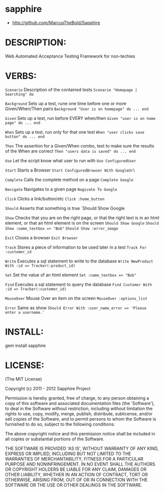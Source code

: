 sapphire
=======

* http://github.com/MarcusTheBold/Sapphire

DESCRIPTION:
============

Web Automated Acceptance Testing Framework for non-techies

VERBS:
=========
`Scenario` Description of the contained tests `Scenario "Homepage | Searching" do`

`Background` Sets up a test, rune one time before one or more Given/When/Then pairs `Background "User is on homepage" do ... end`

`Given` Sets up a test, run before EVERY when/then `Given "user is on home page" do ... end`

`When` Sets up a test, run only for that one test `When "user clicks save button" do ... end`

`Then` The assertion for a Given/When combo, test to make sure the results of the When are correct `Then "users data is saved" do ... end`

`Use` Let the script know what user to run with `Use ConfiguredUser`

`Start` Starts a Browser `Start ConfiguredBrowser With GoogleUrl`

`Complete` Calls the complete method on a page `Complete Google`

`Navigate` Navigates to a given page `Nagivate To Google`

`Click` Clicks a link/button/etc `Click :home_button`

`Should` Asserts that something is true `Should Show Google

`Show` Checks that you are on the right page, or that the right text is in an html element, or that an html element is on the screen `Should Show Google` `Should Show :name_textbox => "Bob"` `Should Show :error_image`

`Exit` Closes a browser `Exit Browser`

`Track` Stores a piece of information to be used later in a test `Track For :customer_id`

`Write` Executes a sql statement to write to the database `Write NewProduct With :id => Tracker(:product_id)`

`Set` Set the value of an html element `Set :name_textbox => "Bob"`

`Find` Executes a sql statement to query the database `Find Customer With :id => Tracker(:customer_id)`

`MouseOver` Mouse Over an item on the screen `MouseOver :options_list`

`Error` Same as show `Should Error With :user_name_error => 'Please enter a username.'`




INSTALL:
========

  gem install sapphire

LICENSE:
========

(The MIT License)

Copyright (c) 2011 - 2012 Sapphire Project

Permission is hereby granted, free of charge, to any person obtaining
a copy of this software and associated documentation files (the
'Software'), to deal in the Software without restriction, including
without limitation the rights to use, copy, modify, merge, publish,
distribute, sublicense, and/or sell copies of the Software, and to
permit persons to whom the Software is furnished to do so, subject to
the following conditions:

The above copyright notice and this permission notice shall be
included in all copies or substantial portions of the Software.

THE SOFTWARE IS PROVIDED 'AS IS', WITHOUT WARRANTY OF ANY KIND,
EXPRESS OR IMPLIED, INCLUDING BUT NOT LIMITED TO THE WARRANTIES OF
MERCHANTABILITY, FITNESS FOR A PARTICULAR PURPOSE AND NONINFRINGEMENT.
IN NO EVENT SHALL THE AUTHORS OR COPYRIGHT HOLDERS BE LIABLE FOR ANY
CLAIM, DAMAGES OR OTHER LIABILITY, WHETHER IN AN ACTION OF CONTRACT,
TORT OR OTHERWISE, ARISING FROM, OUT OF OR IN CONNECTION WITH THE
SOFTWARE OR THE USE OR OTHER DEALINGS IN THE SOFTWARE.